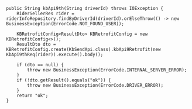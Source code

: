     public String kbApi9th(String driverId) throws IOException {
        RiderSellerRes rider = riderInfoRepository.findByDriverId(driverId).orElseThrow(() -> new BusinessException(ErrorCode.NOT_FOUND_USER));

        KBRetrofitConfig<ResultDto> KBRetrofitConfig = new KBRetrofitConfig<>();
        ResultDto dto = KBRetrofitConfig.create(KbSendApi.class).kbApi9Retrofit(new KbApi9thReq(rider)).execute().body();

        if (dto == null) {
            throw new BusinessException(ErrorCode.INTERNAL_SERVER_ERROR);
        }
        if (!dto.getResult().equals("ok")) {
            throw new BusinessException(ErrorCode.DRIVER_ERROR);
        }
        return "ok";
    }
